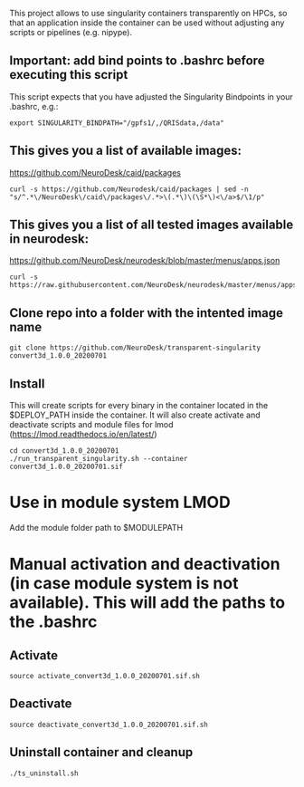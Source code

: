 This project allows to use singularity containers transparently on HPCs, so that an application inside the container can be used without adjusting any scripts or pipelines (e.g. nipype). 

## Important: add bind points to .bashrc before executing this script
This script expects that you have adjusted the Singularity Bindpoints in your .bashrc, e.g.:
```
export SINGULARITY_BINDPATH="/gpfs1/,/QRISdata,/data"
```

## This gives you a list of available images:
https://github.com/NeuroDesk/caid/packages
```
curl -s https://github.com/Neurodesk/caid/packages | sed -n "s/^.*\/NeuroDesk\/caid\/packages\/.*>\(.*\)\(\S*\)<\/a>$/\1/p"
```

## This gives you a list of all tested images available in neurodesk:
https://github.com/NeuroDesk/neurodesk/blob/master/menus/apps.json
```
curl -s https://raw.githubusercontent.com/NeuroDesk/neurodesk/master/menus/apps.json
```


## Clone repo into a folder with the intented image name
```
git clone https://github.com/NeuroDesk/transparent-singularity convert3d_1.0.0_20200701
```

## Install
This will create scripts for every binary in the container located in the $DEPLOY_PATH inside the container. It will also create activate and deactivate scripts and module files for lmod (https://lmod.readthedocs.io/en/latest/)
```
cd convert3d_1.0.0_20200701
./run_transparent_singularity.sh --container convert3d_1.0.0_20200701.sif
```

# Use in module system LMOD
Add the module folder path to $MODULEPATH

# Manual activation and deactivation (in case module system is not available). This will add the paths to the .bashrc
## Activate
```
source activate_convert3d_1.0.0_20200701.sif.sh
```

## Deactivate
```
source deactivate_convert3d_1.0.0_20200701.sif.sh
```

## Uninstall container and cleanup
```
./ts_uninstall.sh
```

